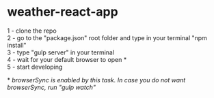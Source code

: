 # weather-react-app

1 - clone the repo<br>
2 - go to the "package.json" root folder and type in your terminal "npm install"<br>
3 - type "gulp server" in your terminal<br>
4 - wait for your default browser to open \*<br>
5 - start developing<br>

\* <i>browserSync is enabled by this task. In case you do not want browserSync, run "gulp watch"</i>
